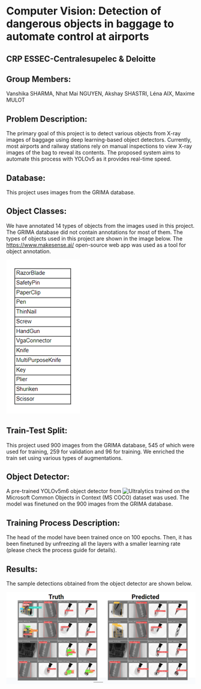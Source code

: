 # Computer Vision: Detection of dangerous objects in baggage to automate control at airports

## CRP ESSEC-Centralesupelec & Deloitte

## Group Members:
Vanshika SHARMA, Nhat Mai NGUYEN, Akshay SHASTRI, Léna AIX, Maxime MULOT


## Problem Description: 
The primary goal of this project is to detect various objects from X-ray images of baggage using deep learning-based object detectors. Currently, most airports and railway stations rely on manual inspections to view X-ray images of the bag to reveal its contents. The proposed system aims to automate this process with YOLOv5 as it provides real-time speed.

## Database:
This project uses images from the GRIMA database. 

## Object Classes:
We have annotated 14 types of objects from the images used in this project. The GRIMA database did not contain annotations for most of them. The types of objects used in this project are shown in the image below. The https://www.makesense.ai/ open-source web app was used as a tool for object annotation.

![Object class Labels](https://github.com/nguyen-nhat-mai/object_detection/blob/main/readme_images/labels.PNG)

## Train-Test Split:
This project used 900 images from the GRIMA database, 545 of which were used for training, 259 for validation and 96 for training. We enriched the train set using various types of augmentations.

## Object Detector:
A pre-trained YOLOv5m6 object detector from ![Ultralytics](https://github.com/ultralytics) trained on the Microsoft Common Objects in Context (MS COCO) dataset was used. The model was finetuned on the 900 images from the GRIMA database.

## Training Process Description:
The head of the model have been trained once on 100 epochs. Then, it has been finetuned by unfreezing all the layers with a smaller learning rate (please check the process guide for details).

## Results:
The sample detections obtained from the object detector are shown below.

![Sample Detections](https://github.com/nguyen-nhat-mai/object_detection/blob/main/readme_images/Final_result.PNG)


